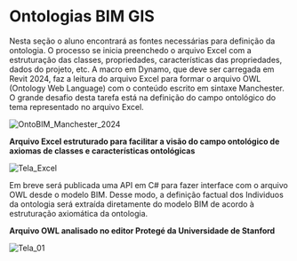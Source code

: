 
# Ontologias BIM GIS 

Nesta seção o aluno encontrará as fontes necessárias para definição da ontologia. O processo se inicia preenchedo o arquivo Excel com a estruturação das classes, propriedades, características das propriedades, dados do projeto, etc. A macro em Dynamo, que deve ser carregada em Revit 2024, faz a leitura do arquivo Excel para formar o arquivo OWL (Ontology Web Language) com o conteúdo escrito em sintaxe Manchester. 
O grande desafio desta tarefa está na definição do campo ontológico do tema representado no arquivo Excel. 

   
![OntoBIM_Manchester_2024](https://github.com/JLMenegotto/OntologiaBIM/assets/9437020/3044ea54-d366-47fb-9b30-8c10b885b272)

**Arquivo Excel estruturado para facilitar a visão do campo ontológico de axiomas de classes e características ontológicas**

  ![Tela_Excel](https://github.com/JLMenegotto/OntologiaBIM/assets/9437020/0b8a08d7-0689-4c31-aacf-835c13487c3b)

Em breve será publicada uma API em C# para fazer interface com o arquivo OWL desde o modelo BIM. Desse modo, a definição factual dos Individuos da ontologia será extraída diretamente do modelo BIM de acordo à estruturação axiomática da ontologia.

**Arquivo OWL analisado no editor Protegé da Universidade de Stanford**
 
![Tela_01](https://github.com/JLMenegotto/OntologiaBIM/assets/9437020/229992a0-fb3e-459b-a532-ab93ad930094)

